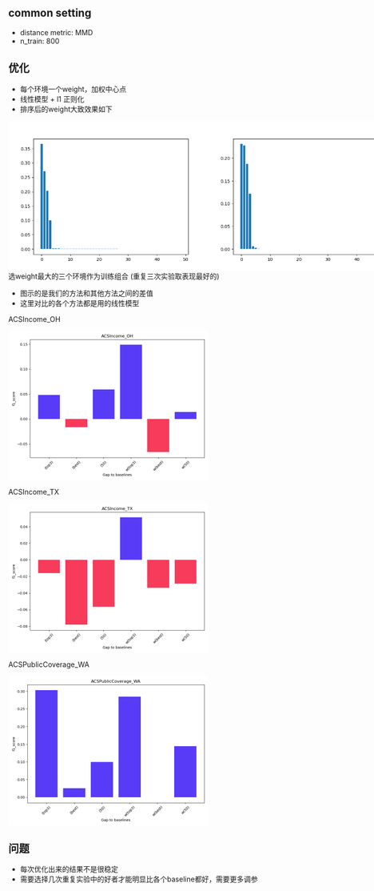 ## common setting
- distance metric: MMD
- n_train: 800
## 优化
- 每个环境一个weight，加权中心点
- 线性模型 + l1 正则化
- 排序后的weight大致效果如下
<div style="display: flex;">
<img src="weights/NY_1.png" alt="" width="400">
<img src="weights/WA_2.png" alt="" width="400">
</div>
选weight最大的三个环境作为训练组合
(重复三次实验取表现最好的)

- 图示的是我们的方法和其他方法之间的差值
- 这里对比的各个方法都是用的线性模型

ACSIncome_OH
<div style="display: flex;">
<img src="mmd/ACSIncome_OH.png" alt="" width="400">
</div>

ACSIncome_TX
<div style="display: flex;">
<img src="mmd/ACSIncome_TX.png" alt="" width="400">
</div>

ACSPublicCoverage_WA
<div style="display: flex;">
<img src="mmd/ACSPublicCoverage_WA.png" alt="" width="400">
</div>

## 问题
- 每次优化出来的结果不是很稳定
- 需要选择几次重复实验中的好者才能明显比各个baseline都好，需要更多调参